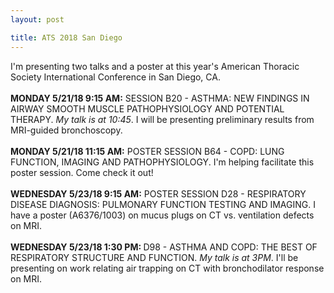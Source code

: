 ```yaml
---
layout: post

title: ATS 2018 San Diego
---
```


I'm presenting two talks and a poster at this year's American Thoracic Society International Conference in San Diego, CA.
<br><br>
<b>MONDAY 5/21/18 9:15 AM:</b> SESSION B20 - ASTHMA: NEW FINDINGS IN AIRWAY SMOOTH MUSCLE PATHOPHYSIOLOGY AND POTENTIAL THERAPY. <i>My talk is at 10:45</i>. I will be presenting preliminary results from MRI-guided bronchoscopy.
<br><br>
<b>MONDAY 5/21/18 11:15 AM:</b> POSTER SESSION B64 - COPD: LUNG FUNCTION, IMAGING AND PATHOPHYSIOLOGY. I'm helping facilitate this poster session. Come check it out!
<br><br>
<b>WEDNESDAY 5/23/18 9:15 AM:</b> POSTER SESSION D28 - RESPIRATORY DISEASE DIAGNOSIS: PULMONARY FUNCTION TESTING AND IMAGING. I have a poster (A6376/1003) on mucus plugs on CT vs. ventilation defects on MRI.
<br><br>
<b>WEDNESDAY 5/23/18 1:30 PM: </b> D98 - ASTHMA AND COPD: THE BEST OF RESPIRATORY STRUCTURE AND FUNCTION. <i>My talk is at 3PM</i>. I'll be presenting on work relating air trapping on CT with bronchodilator response on MRI.
